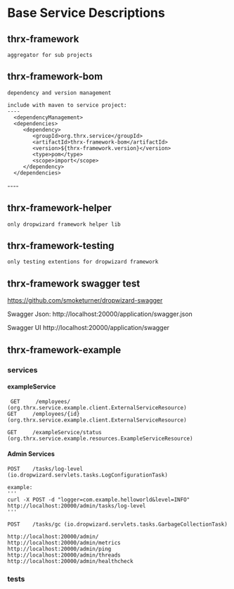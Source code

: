 # Base Service Descriptions

## thrx-framework

	aggregator for sub projects

## thrx-framework-bom

	dependency and version management
	
	include with maven to service project:
	----
	  <dependencyManagement>
      <dependencies>
         <dependency>
            <groupId>org.thrx.service</groupId>
            <artifactId>thrx-framework-bom</artifactId>
            <version>${thrx-framework.version}</version>
            <type>pom</type>
            <scope>import</scope>
         </dependency>
      </dependencies>
   </dependencyManagement>
   ----

## thrx-framework-helper
	only dropwizard framework helper lib	
	

## thrx-framework-testing
	only testing extentions for dropwizard framework

## thrx-framework swagger test

https://github.com/smoketurner/dropwizard-swagger

Swagger Json:
http://localhost:20000/application/swagger.json

Swagger UI
http://localhost:20000/application/swagger


## thrx-framework-example

### services

#### exampleService
	 GET     /employees/ (org.thrx.service.example.client.ExternalServiceResource)
    GET     /employees/{id} (org.thrx.service.example.client.ExternalServiceResource)
    
    GET     /exampleService/status (org.thrx.service.example.resources.ExampleServiceResource)
    

#### Admin Services  

    POST    /tasks/log-level (io.dropwizard.servlets.tasks.LogConfigurationTask)
    
    example: 
    '''
    curl -X POST -d "logger=com.example.helloworld&level=INFO" http://localhost:20000/admin/tasks/log-level
    '''
    
    POST    /tasks/gc (io.dropwizard.servlets.tasks.GarbageCollectionTask)

	http://localhost:20000/admin/
	http://localhost:20000/admin/metrics
	http://localhost:20000/admin/ping
	http://localhost:20000/admin/threads
	http://localhost:20000/admin/healthcheck

### tests



